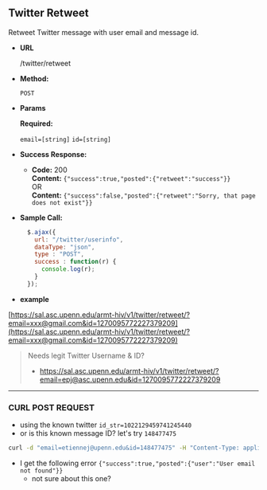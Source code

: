 **Twitter Retweet**
----
  Retweet Twitter message with user email and message id. 
 

* **URL**

  /twitter/retweet

* **Method:**

  `POST`

*  **Params**

   **Required:**

   `email=[string]`
   `id=[string]`

* **Success Response:**

  * **Code:** 200 <br />
    **Content:** `{"success":true,"posted":{"retweet":"success"}}`<br />
     OR <br />
    **Content:** `{"success":false,"posted":{"retweet":"Sorry, that page does not exist"}}`

* **Sample Call:**

  ```javascript
    $.ajax({
      url: "/twitter/userinfo",
      dataType: "json",
      type : "POST",
      success : function(r) {
        console.log(r);
      }
    });
  ```
  
  
* **example**

[https://sal.asc.upenn.edu/armt-hiv/v1/twitter/retweet/?email=xxx@gmail.com&id=1270095772227379209](https://sal.asc.upenn.edu/armt-hiv/v1/twitter/retweet/?email=xxx@gmail.com&id=1270095772227379209)


> Needs legit Twitter Username & ID?
> 
> - https://sal.asc.upenn.edu/armt-hiv/v1/twitter/retweet/?email=epj@asc.upenn.edu&id=1270095772227379209


___________

### CURL POST REQUEST

- using the known twitter `id_str=1022129459741245440`
- or is this known message ID? let's try `148477475`

```bash
curl -d "email=etiennej@upenn.edu&id=148477475" -H "Content-Type: application/x-www-form-urlencoded" -X POST https://sal.asc.upenn.edu/armt-hiv/v1/twitter/retweet/
```

- I get the following error `{"success":true,"posted":{"user":"User email not found"}}`
  - not sure about this one?